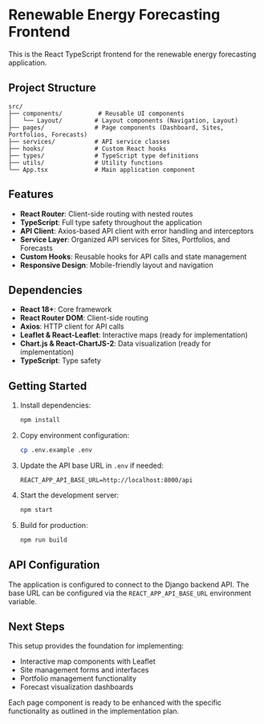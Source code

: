 # Renewable Energy Forecasting Frontend

This is the React TypeScript frontend for the renewable energy forecasting application.

## Project Structure

```
src/
├── components/          # Reusable UI components
│   └── Layout/         # Layout components (Navigation, Layout)
├── pages/              # Page components (Dashboard, Sites, Portfolios, Forecasts)
├── services/           # API service classes
├── hooks/              # Custom React hooks
├── types/              # TypeScript type definitions
├── utils/              # Utility functions
└── App.tsx             # Main application component
```

## Features

- **React Router**: Client-side routing with nested routes
- **TypeScript**: Full type safety throughout the application
- **API Client**: Axios-based API client with error handling and interceptors
- **Service Layer**: Organized API services for Sites, Portfolios, and Forecasts
- **Custom Hooks**: Reusable hooks for API calls and state management
- **Responsive Design**: Mobile-friendly layout and navigation

## Dependencies

- **React 18+**: Core framework
- **React Router DOM**: Client-side routing
- **Axios**: HTTP client for API calls
- **Leaflet & React-Leaflet**: Interactive maps (ready for implementation)
- **Chart.js & React-ChartJS-2**: Data visualization (ready for implementation)
- **TypeScript**: Type safety

## Getting Started

1. Install dependencies:
   ```bash
   npm install
   ```

2. Copy environment configuration:
   ```bash
   cp .env.example .env
   ```

3. Update the API base URL in `.env` if needed:
   ```
   REACT_APP_API_BASE_URL=http://localhost:8000/api
   ```

4. Start the development server:
   ```bash
   npm start
   ```

5. Build for production:
   ```bash
   npm run build
   ```

## API Configuration

The application is configured to connect to the Django backend API. The base URL can be configured via the `REACT_APP_API_BASE_URL` environment variable.

## Next Steps

This setup provides the foundation for implementing:
- Interactive map components with Leaflet
- Site management forms and interfaces
- Portfolio management functionality
- Forecast visualization dashboards

Each page component is ready to be enhanced with the specific functionality as outlined in the implementation plan.